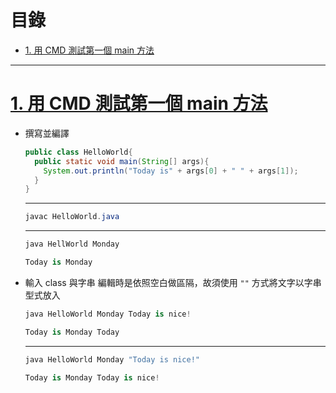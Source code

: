 <h1 id="top">目錄</h1>

- [1. 用 CMD 測試第一個 main 方法](#s1)

---

# <a id="s1" class="md-title" href="#top">1. 用 CMD 測試第一個 main 方法</a>

- 撰寫並編譯

  ```java
  public class HelloWorld{
    public static void main(String[] args){
      System.out.println("Today is" + args[0] + " " + args[1]);
    }
  }
  ```

  ***

  ```cs
  javac HelloWorld.java
  ```

  ***

  ```cs
  java HellWorld Monday
  ```

  ```cs
  Today is Monday
  ```

- 輸入 class 與字串
  編輯時是依照空白做區隔，故須使用 `""` 方式將文字以字串型式放入

  ```cs
  java HelloWorld Monday Today is nice!
  ```

  ```cs
  Today is Monday Today
  ```

  ***

  ```cs
  java HelloWorld Monday "Today is nice!"
  ```

  ```cs
  Today is Monday Today is nice!
  ```
